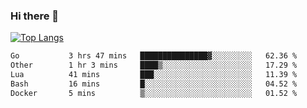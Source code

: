 ### Hi there 👋

<!--
**3Xpl0it3r/3Xpl0it3r** is a ✨ _special_ ✨ repository because its `README.md` (this file) appears on your GitHub profile.

Here are some ideas to get you started:

- 🔭 I’m currently working on ...
- 🌱 I’m currently learning ...
- 👯 I’m looking to collaborate on ...
- 🤔 I’m looking for help with ...
- 💬 Ask me about ...
- 📫 How to reach me: ...
- 😄 Pronouns: ...
- ⚡ Fun fact: ...
-->


[![Top Langs](https://github-readme-stats.vercel.app/api/top-langs/?username=3Xpl0it3r&layout=compact)](https://github.com/3Xpl0it3r/3Xpl0it3r)

<!--START_SECTION:waka-->

```txt
Go           3 hrs 47 mins   ███████████████▓░░░░░░░░░   62.36 %
Other        1 hr 3 mins     ████▒░░░░░░░░░░░░░░░░░░░░   17.29 %
Lua          41 mins         ███░░░░░░░░░░░░░░░░░░░░░░   11.39 %
Bash         16 mins         █░░░░░░░░░░░░░░░░░░░░░░░░   04.52 %
Docker       5 mins          ▒░░░░░░░░░░░░░░░░░░░░░░░░   01.52 %
```

<!--END_SECTION:waka-->
